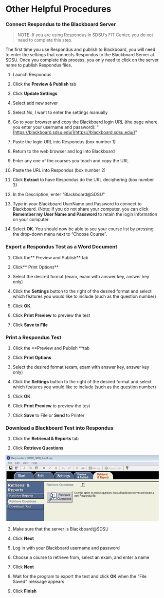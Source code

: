 # Other Helpful Procedures

### Connect Respondus to the Blackboard Server

> NOTE: If you are using Respondus in SDSU’s FIT Center, you do not need to complete this step.

The first time you use Respondus and publish to Blackboard, you will need to enter the settings that connects Respondus to the Blackboard Server at SDSU. Once you complete this process, you only need to click on the server name to publish Respondus files.

1. Launch Respondus

2. Click the **Preview & Publish** tab

3. Click **Update Settings**

4. Select add new server

5. Select No, I want to enter the settings manually

6. Go to your browser and copy the Blackboard login URL \(the page where you enter your username and password\): "[https://blackboard.sdsu.edu/](https://blackboard.sdsu.edu/)"

7. Paste the login URL into Respondus \(box number 1\)

8. Return to the web browser and log into Blackboard

9. Enter any one of the courses you teach and copy the URL

10. Paste the URL into Respondus \(box number 2\)

11. Click **Extract** to have Respondus do the URL deciphering \(box number 3\)

12. In the Description, enter "Blackboard@SDSU"

13. Type in your Blackboard UserName and Password to connect to Blackboard. \(Note: if you do not share your computer, you can click **Remember my User Name and Password** to retain the login information on your computer.

14. Select **OK**. You should now be able to see your course list by pressing the drop-down menu next to “Choose Course”.

### Export a Respondus Test as a Word Document

1. Click the** Preview and Publish** tab

2. Click** Print Options**

3. Select the desired format \(exam, exam with answer key, answer key only\)

4. Click the **Settings** button to the right of the desired format and select which features you would like to include \(such as the question number\)

5. Click **OK**.

6. Click **Print Preview** to preview the test

7. Click **Save to File**

### Print a Respondus Test

1. Click the **Preview and Publish **tab

2. Click **Print Options**

3. Select the desired format \(exam, exam with answer key, answer key only\)

4. Click the **Settings** button to the right of the desired format and select which features you would like to include \(such as the question number\)

5. Click **OK**.

6. Click **Print Preview** to preview the test

7. Click **Save** to File or **Send** to Printer

### Download a Blackboard Test into Respondus

1. Click the **Retrieval & Reports** tab

2. Click **Retrieve Questions**

![](/assets/retrieval.jpg)

3. Make sure that the server is Blackboard@SDSU

4. Click **Next**

5. Log in with your Blackboard username and password

6. Choose a course to retrieve from, select an exam, and enter a name

7. Click **Next**

8. Wait for the program to export the test and click **OK** when the "File Saved" message appears

9. Click **Finish**





